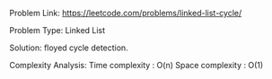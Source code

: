 Problem Link: https://leetcode.com/problems/linked-list-cycle/

Problem Type: Linked List

Solution: floyed cycle detection.

Complexity Analysis:
	Time complexity : O(n)
	Space complexity : O(1)